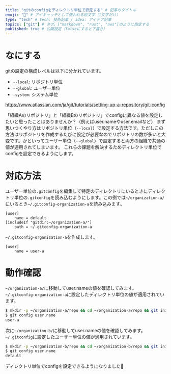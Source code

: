 ```yaml
---
title: "gitのconfigをディレクトリ単位で設定する" # 記事のタイトル
emoji: "📁" # アイキャッチとして使われる絵文字（1文字だけ）
type: "tech" # tech: 技術記事 / idea: アイデア記事
topics: ["git"] # タグ。["markdown", "rust", "aws"]のように指定する
published: true # 公開設定（falseにすると下書き）
---
```


# なにする
gitの設定の構成レベルは以下に分かれています。

- `--local`: リポジトリ単位
- `--global`: ユーザー単位
- `-system`: システム単位

https://www.atlassian.com/ja/git/tutorials/setting-up-a-repository/git-config

「組織Aのリポジトリ」と「組織Bのリポジトリ」でconfigに異なる値を設定したいと思ったことはありませんか？（例えばuser.nameやuser.emailなど）
まず思いつくやり方はリポジトリ単位（`--local`）で設定する方法です。ただしこの方法はリポジトリを作成するたびに設定が必要なのでリポジトリの数が多いと大変です。かといってユーザー単位（`--global`）で設定すると両方の組織で共通の値が適用されてしまいます。
これらの課題を解決するためディレクトリ単位でconfigを設定できるようにします。

# 対応方法
ユーザー単位の`.gitconfig`を編集して特定のディレクトリにいるときにディレクトリ単位の`.gitconfig`を読み込むようにします。この例では`~/organization-a/`にいるとき`~/.gitconfig-organization-a`を読み込みます。

```config:~/.gitconfig
[user]
    name = default
[includeIf "gitdir:~/organization-a/"]
  	path = ~/.gitconfig-organization-a
```

`~/.gitconfig-organization-a`を作成します。

```config:~/.gitconfig-organization-a
[user]
    name = user-a
```

# 動作確認
`~/organization-a/`に移動してuser.nameの値を確認してみます。`~/.gitconfig-organization-a`に設定したディレクトリ単位の値が適用されています。

```sh
$ mkdir -p ~/organization-a/repo && cd ~/organization-a/repo && git init
$ git config user.name
user-a
```

次に`~/organization-b/`に移動してuser.nameの値を確認してみます。`~/.gitconfig`に設定したユーザー単位の値が適用されています。

```sh
$ mkdir -p ~/organization-b/repo && cd ~/organization-b/repo && git init
$ git config user.name
default
```

ディレクトリ単位でconfigを設定できるようになりました🎉
